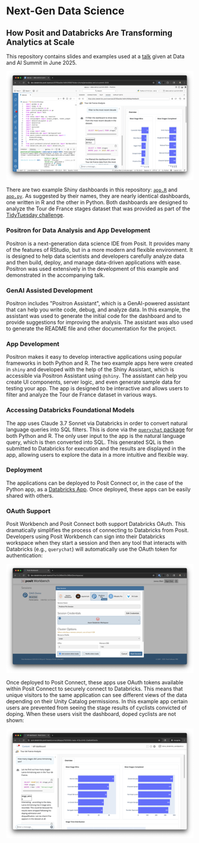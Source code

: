 # Next-Gen Data Science
## How Posit and Databricks Are Transforming Analytics at Scale

This repository contains slides and examples used at a [talk](https://www.databricks.com/dataaisummit/session/next-gen-data-science-how-posit-and-databricks-are-transforming) given at Data and AI Summit in June 2025.

![Tour de France Dashboard Screenshot](img/databricks-tdf-dashboard.png)

There are two example Shiny dashboards in this repository: [`app.R`](app.R) and
[`app.py`](app.py). As suggested by their names, they are nearly identical
dashboards, one written in R and the other in Python. Both dashboards are
designed to analyze the Tour de France stages dataset that was provided as part
of the [TidyTuesday
challenge](https://github.com/rfordatascience/tidytuesday/blob/main/data/2020/2020-04-07/readme.md).

### Positron for Data Analysis and App Development
Positron is a next-generation data science IDE from Posit. It provides many of
the features of RStudio, but in a more modern and flexible environment. It is
designed to help data scientists and developers carefully analyze data and then
build, deploy, and manage data-driven applications with ease. Positron was used
extensively in the development of this example and demonstrated in the
accompanying talk.

### GenAI Assisted Development
Positron includes "Positron Assistant", which is a GenAI-powered assistant that
can help you write code, debug, and analyze data. In this example, the
assistant was used to generate the initial code for the dashboard and to
provide suggestions for improving the analysis. The assistant was also used to
generate the README file and other documentation for the project.

### App Development
Positron makes it easy to develop interactive applications using popular
frameworks in both Python and R. The two example apps here were created in
`shiny` and developed with the help of the Shiny Assistant, which is accessible
via Positron Assistant using `@shiny`. The assistant can help you create UI
components, server logic, and even generate sample data for testing your app.
The app is designed to be interactive and allows users to filter and analyze
the Tour de France dataset in various ways.

### Accessing Databricks Foundational Models
The app uses Claude 3.7 Sonnet via Databricks in order to convert natural
language queries into SQL filters. This is done via the [`querychat`
package](https://github.com/posit-dev/querychat) for both Python and R. The only
user input to the app is the natural language query, which is then converted
into SQL. This generated SQL is then submitted to Databricks for execution and
the results are displayed in the app, allowing users to explore the data in a
more intuitive and flexible way.

### Deployment
The applications can be deployed to Posit Connect or, in the case of the Python
app, as a [Databricks App](https://www.databricks.com/product/databricks-apps).
Once deployed, these apps can be easily shared with others.

### OAuth Support
Posit Workbench and Posit Connect both support Databricks OAuth. This
dramatically simplifies the process of connecting to Databricks from Posit.
Developers using Posit Workbench can sign into their Databricks workspace when
they start a session and then any tool that interacts with Databricks (e.g.,
`querychat`) will automatically use the OAuth token for authentication:

![Screenshot of session launch dialogue in Posit Workbench showing Databricks workspace selection](img/session-launch.png)

Once deployed to Posit Connect, these apps use OAuth tokens available within
Posit Connect to securely connect to Databricks. This means that unique visitors
to the same application can see different views of the data depending on their
Unity Catalog permissions. In this example app certain users are prevented from
seeing the stage results of cyclists convicted of doping. When these users visit
the dashboard, doped cyclists are not shown:

![Screenshot of a query asking about Lance Armstrong when no data for Lance is included](img/lance-query.png)